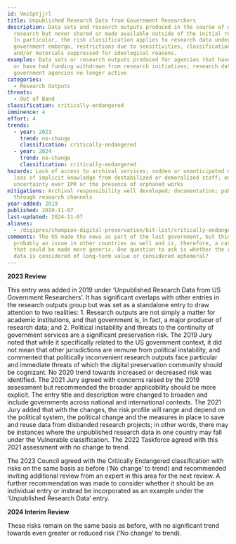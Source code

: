 ```yaml
---
id: VmiGptjjrl
title: Unpublished Research Data from Government Researchers
description: Data sets and research outputs produced in the course of government
  research but never shared or made available outside of the initial research.
  In particular, the risk classification applies to research data under
  government embargo, restrictions due to sensitivities, classification issues,
  and/or materials suppressed for ideological reasons.
examples: Data sets or research outputs produced for agencies that have closed
  or have had funding withdrawn from research initiatives; research data from
  government agencies no longer active
categories:
  - Research Outputs
threats:
  - Out of Band
classification: critically-endangered
imminence: 4
effort: 4
trends:
  - year: 2023
    trend: no-change
    classification: critically-endangered
  - year: 2024
    trend: no-change
    classification: critically-endangered
hazards: Lack of access to archival services; sudden or unanticipated closure;
  loss of implicit knowledge from destabilized or demoralized staff; encryption;
  uncertainty over IPR or the presence of orphaned works
mitigations: Archival responsibility well developed; documentation; published
  through research channels
year-added: 2019
published: 2019-11-07
last-updated: 2024-11-07
aliases:
  - /digipres/champion-digital-preservation/bit-list/critically-endangered/bitlist-unpublished-us-govt-research
comments: The US made the news as part of the last government, but this is
  probably an issue in other countries as well and is, therefore, a category
  that could be made more generic. One question to ask is whether the research
  data is considered of long-term value or considered ephemeral?
---
```

**2023 Review**

This entry was added in 2019 under ‘Unpublished Research Data from US Government Researchers’. It has significant overlaps with other entries in the research outputs group but was set as a standalone entry to draw attention to two realities: 1. Research outputs are not simply a matter for academic institutions, and that government is, in fact, a major producer of research data; and 2. Political instability and threats to the continuity of government services are a significant preservation risk. The 2019 Jury noted that while it specifically related to the US government context, it did not mean that other jurisdictions are immune from political instability, and commented that politically inconvenient research outputs face particular and immediate threats of which the digital preservation community should be cognizant. No 2020 trend towards increased or decreased risk was identified. The 2021 Jury agreed with concerns raised by the 2019 assessment but recommended the broader applicability should be more explicit. The entry title and description were changed to broaden and include governments across national and international contexts. The 2021 Jury added that with the changes, the risk profile will range and depend on the political system, the political change and the measures in place to save and reuse data from disbanded research projects; in other words, there may be instances where the unpublished research data in one country may fall under the Vulnerable classification. The 2022 Taskforce agreed with this 2021 assessment with no change to trend.

The 2023 Council agreed with the Critically Endangered classification with risks on the same basis as before (‘No change’ to trend) and recommended inviting additional review from an expert in this area for the next review. A further recommendation was made to consider whether it should be an individual entry or instead be incorporated as an example under the ‘Unpublished Research Data’ entry.

**2024 Interim Review**

These risks remain on the same basis as before, with no significant trend towards even greater or reduced risk (‘No change’ to trend).
